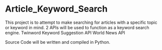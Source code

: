 # Article_Keyword_Search

This project is to attempt to make searching for articles with a specific topic or keyword in mind. 
2 APIs will be used to function as a keyword search engine.
Twinword Keyword Suggestion API
World News API

Source Code will be written and compiled in Python.
